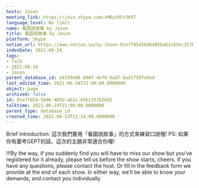 ```yaml
---
hosts: Jason
meeting_link: https://join.skype.com/xMKyV4Fx3KXT
language_level: No limit
name: 看圖說故事 by Jason
title: 看圖說故事 by Jason
platform: Skype
notion_url: https://www.notion.so/by-Jason-01e7f8545b06485ba61c65bc357b2692
indexDate: 2021-06-24
tags:
- Talk
- 2021-06-24
- Jason
parent_database_id: e9339446-880f-4ef0-8ad7-8ad1f507dded
last_edited_time: 2021-06-28T21:00:00.0000000
object: page
archived: false
id: 01e7f854-5b06-485b-a61c-65bc357b2692
talktime: 2021-06-24T21:00:00.0000000
parent_type: database_id
created_time: 2021-06-23T12:14:00.0000000
---
```




Brief introduction: 這次我們要用「看圖說故事」的方式來練習口說喔!
PS: 如果你有要考GEPT的話，這次的主題非常適合你喔!

!!!By the way, if you suddenly find you will have to miss our show but you’ve registered for it already, please tell us before the show starts, cheers.
If you have any questions, please contact the host. Or fill in the feedback form we provide at the end of each show. In either way, we’ll be able to know your demands, and contact you individually.



